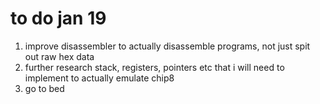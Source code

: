 # to do jan 19
1. improve disassembler to actually disassemble programs, not just spit out raw hex data
2. further research stack, registers, pointers etc that i will need to implement to actually emulate chip8
3. go to bed
